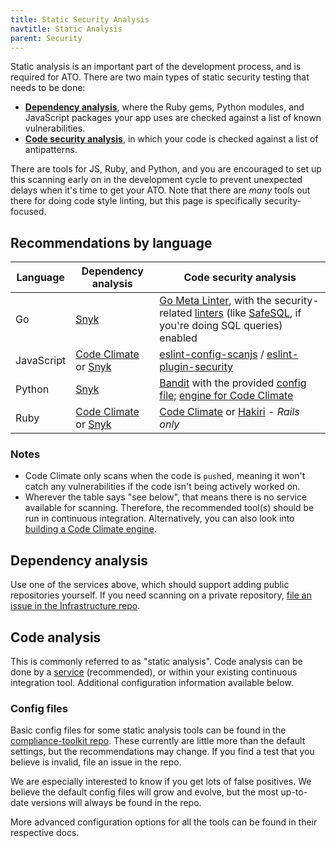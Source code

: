 ```yaml
---
title: Static Security Analysis
navtitle: Static Analysis
parent: Security
---
```


Static analysis is an important part of the development process, and is required for ATO. There are two main types of static security testing that needs to be done:

* [**Dependency analysis**](#dependency-analysis), where the Ruby gems, Python modules, and JavaScript packages your app uses are checked against a list of known vulnerabilities.
* [**Code security analysis**](#code-analysis), in which your code is checked against a list of antipatterns.

There are tools for JS, Ruby, and Python, and you are encouraged to set up this scanning early on in the development cycle to prevent unexpected delays when it's time to get your ATO. Note that there are _many_ tools out there for doing code style linting, but this page is specifically security-focused.

## Recommendations by language

Language | Dependency analysis | Code security analysis
--- | --- | ---
Go | [Snyk](https://snyk.io/docs/snyk-for-golang) | [Go Meta Linter](https://github.com/alecthomas/gometalinter), with the security-related [linters](https://github.com/alecthomas/gometalinter#supported-linters) (like [SafeSQL](https://github.com/stripe/safesql), if you're doing SQL queries) enabled
JavaScript | [Code Climate](https://docs.codeclimate.com/v1.0/docs/nodesecurity) or [Snyk](https://snyk.io/docs/snyk-for-nodejs) | [eslint-config-scanjs](https://www.npmjs.com/package/eslint-config-scanjs) / [eslint-plugin-security](https://www.npmjs.com/package/eslint-plugin-security)
Python | [Snyk](https://snyk.io/docs/snyk-for-python) | [Bandit](https://github.com/openstack/bandit) with the provided [config file](https://github.com/18F/compliance-toolkit/blob/master/configs/static/.bandit); [engine for Code Climate](https://github.com/18F/codeclimate-bandit)
Ruby | [Code Climate](https://docs.codeclimate.com/v1.0/docs/bundler-audit) or [Snyk](https://snyk.io/docs/snyk-for-ruby) | [Code Climate](https://docs.codeclimate.com/v1.0/docs/brakeman) or [Hakiri](https://hakiri.io/) - _Rails only_

### Notes

* Code Climate only scans when the code is `push`ed, meaning it won't catch any vulnerabilities if the code isn't being actively worked on.
* Wherever the table says "see below", that means there is no service available for scanning. Therefore, the recommended tool(s) should be run in continuous integration. Alternatively, you can also look into [building a Code Climate engine](https://docs.codeclimate.com/docs/building-a-code-climate-engine).

## Dependency analysis

Use one of the services above, which should support adding public repositories yourself. If you need scanning on a private repository, [file an issue in the Infrastructure repo](https://github.com/18F/Infrastructure/issues/new).

## Code analysis

This is commonly referred to as "static analysis". Code analysis can be done by a [service](#recommendations-by-language) (recommended), or within your existing continuous integration tool. Additional configuration information available below.

### Config files

Basic config files for some static analysis tools can be found in the [compliance-toolkit repo](https://github.com/18F/compliance-toolkit). These currently are little more than the default settings, but the recommendations may change. If you find a test that you believe is invalid, file an issue in the repo.

We are especially interested to know if you get lots of false positives. We believe the default config files will grow and evolve, but the most up-to-date versions will always be found in the repo.

More advanced configuration options for all the tools can be found in their respective docs.
